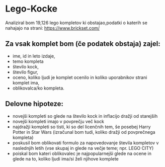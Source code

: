 # Lego-Kocke

Analiziral bom 19,126 lego kompletov ki obstajao,podatki o katerih se nahajajo na strani:
https://www.brickset.com/

## Za vsak komplet bom (če podatek obstaja) zajel:
- ime, id in leto izdaje,
- temo kompleta
- število kock,
- število figur,
- oceno, koliko ljudi je komplet ocenilo in koliko uporabnikov strani komplet ima,
- oblikovalca/ko kompleta.

## Delovne hipoteze:
- novejši kompleti so glede na število kock in inflacijo dražji od starejših
- novejši kompleti imajo v povprečju več kock
- najdražji kompleti so tisti, ki so del licenčnih tem, še posebej Harry Potter in Star Wars (izračunal bom tudi, koliko dražji od povprečnega kompleta)
- poskusil bom oblikovati formulo za napovedovanje števila kompletov v naslednjih letih (vse skupaj in glede na večje teme; npr. LEGO CITY)
- poiskal bom kateri oblikovalec je najpopularnejši glede na ocene in glede na to, koliko ljudi ima/si želi njihove komplete

